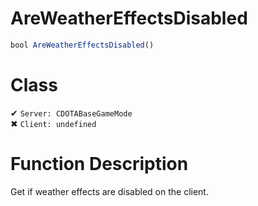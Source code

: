 # AreWeatherEffectsDisabled
```js	
bool AreWeatherEffectsDisabled()
```
# Class
✔ `Server: CDOTABaseGameMode`  
✖ `Client: undefined`  

# Function Description
Get if weather effects are disabled on the client.

